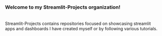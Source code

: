 ### Welcome to my Streamlit-Projects organization! <br><br/>

Streamlit-Projects contains repositories focused on showcasing streamlit apps and dashboards I have created myself or by following various tutorials.
